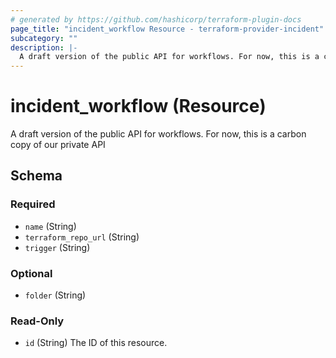 ```yaml
---
# generated by https://github.com/hashicorp/terraform-plugin-docs
page_title: "incident_workflow Resource - terraform-provider-incident"
subcategory: ""
description: |-
  A draft version of the public API for workflows. For now, this is a carbon copy of our private API
---
```


# incident_workflow (Resource)

A draft version of the public API for workflows. For now, this is a carbon copy of our private API



<!-- schema generated by tfplugindocs -->
## Schema

### Required

- `name` (String)
- `terraform_repo_url` (String)
- `trigger` (String)

### Optional

- `folder` (String)

### Read-Only

- `id` (String) The ID of this resource.


